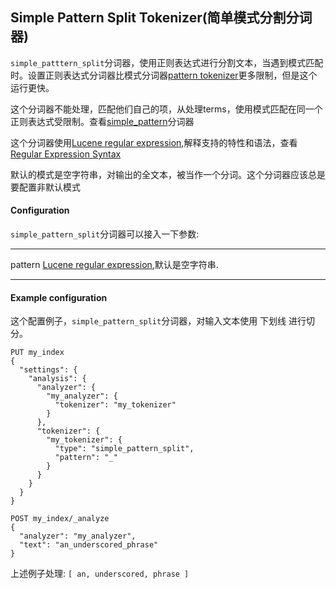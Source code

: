 ## Simple Pattern Split Tokenizer(简单模式分割分词器)
```simple_patttern_split```分词器，使用正则表达式进行分割文本，当遇到模式匹配时。设置正则表达式分词器比模式分词器[pattern tokenizer](https://www.elastic.co/guide/en/elasticsearch/reference/current/analysis-pattern-tokenizer.html)更多限制，但是这个运行更快。

这个分词器不能处理，匹配他们自己的项，从处理terms，使用模式匹配在同一个正则表达式受限制。查看[simple_pattern](https://www.elastic.co/guide/en/elasticsearch/reference/current/analysis-simplepattern-tokenizer.html)分词器

这个分词器使用[Lucene regular expression](http://lucene.apache.org/core/8_0_0/core/org/apache/lucene/util/automaton/RegExp.html),解释支持的特性和语法，查看[Regular Expression Syntax](https://www.elastic.co/guide/en/elasticsearch/reference/current/query-dsl-regexp-query.html#regexp-syntax)

默认的模式是空字符串，对输出的全文本，被当作一个分词。这个分词器应该总是要配置非默认模式

#### Configuration
```simple_pattern_split```分词器可以接入一下参数:
***
pattern   [Lucene regular expression](http://lucene.apache.org/core/8_0_0/core/org/apache/lucene/util/automaton/RegExp.html),默认是空字符串.
***

#### Example configuration
这个配置例子，```simple_pattern_split```分词器，对输入文本使用 下划线 进行切分。
```
PUT my_index
{
  "settings": {
    "analysis": {
      "analyzer": {
        "my_analyzer": {
          "tokenizer": "my_tokenizer"
        }
      },
      "tokenizer": {
        "my_tokenizer": {
          "type": "simple_pattern_split",
          "pattern": "_"
        }
      }
    }
  }
}

POST my_index/_analyze
{
  "analyzer": "my_analyzer",
  "text": "an_underscored_phrase"
}
```
上述例子处理:
```[ an, underscored, phrase ]```

